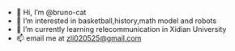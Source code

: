 - 👋 Hi, I’m @bruno-cat
- 👀 I’m interested in basketball,history,math model and robots
- 🌱 I’m currently learning relecommunication in Xidian University
- 📫 email me at zli020525@gmail.com

<!---
bruno-cat/bruno-cat is a ✨ special ✨ repository because its `README.md` (this file) appears on your GitHub profile.
You can click the Preview link to take a look at your changes.
--->
